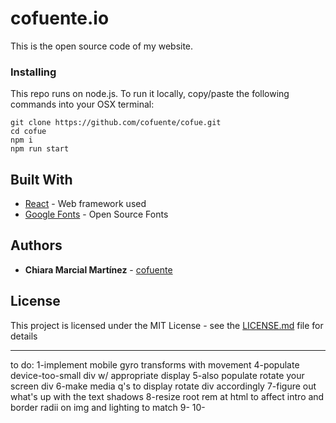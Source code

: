 # cofuente.io

This is the open source code of my website.

### Installing

This repo runs on node.js. To run it locally, copy/paste the following commands into your OSX terminal:

```
git clone https://github.com/cofuente/cofue.git
cd cofue
npm i
npm run start
```

## Built With

- [React](https://reactjs.org/) - Web framework used
- [Google Fonts](https://fonts.google.com/) - Open Source Fonts

## Authors

- **Chiara Marcial Martínez** - [cofuente](https://github.com/cofuente)

## License

This project is licensed under the MIT License - see the [LICENSE.md](LICENSE.md) file for details

---

to do:
1-implement mobile gyro transforms with movement
4-populate device-too-small div w/ appropriate display
5-also populate rotate your screen div
6-make media q's to display rotate div accordingly
7-figure out what's up with the text shadows
8-resize root rem at html to affect intro and border radii on img and lighting to match
9-
10-